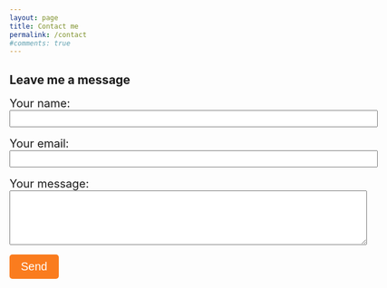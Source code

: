 ```yaml
---
layout: page
title: Contact me
permalink: /contact
#comments: true
---
```


<div style="max-width: 1400px; margin: 0 auto;">

<h2>Leave me a message </h2>

<!-- modify this form HTML and place wherever you want your form 
https://formspree.io/forms/xyyrlbba/integration
-->
<form action="https://formspree.io/f/xyyrlbba" method="POST">

  <div>
    <label for="name" style="font-size: 20px;">Your name:</label><br>
    <input type="name" id="name" name="name" style="width: 650px; height: 30px;" ><br>
    <br>
  </div>
  <div>
    <label for="email" style="font-size: 20px;">Your email:</label><br>
    <input type="email" id="email" name="email" style="width: 650px; height: 30px;" ><br>
    <br>
  </div>
  <div>
    <label for="message" style="font-size: 20px;">Your message:</label><br>
    <textarea id="message" name="message" rows="6" cols="76"></textarea><br>
  </div>
  <!-- your other form fields go here -->
  <div>
    <br>
        <button type="submit" style="font-size: 20px; padding: 10px 20px; background-color: #fa7c1e; color: white; border: none; border-radius: 5px;">Send</button>

  </div>
</form>


</div>
